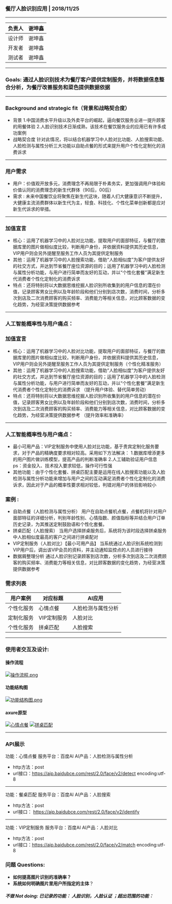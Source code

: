 ### 餐厅人脸识别应用 | 2018/11/25
 ***
 负责人 | 谢坤鑫
---|---
 设计师 | 谢坤鑫
 开发者 | 谢坤鑫
 测试者 | 谢坤鑫
 ***
 ### Goals: 通过人脸识别技术为餐厅客户提供定制服务，并将数据信息整合分析，为餐厅改善服务和菜色提供数据依据
***
### Background and strategic fit（背景和战略契合度）
* 背景
1.中国消费水平升级以及外卖平台的崛起，逼向餐饮服务业进一提升顾客的用餐体验
2.人脸识别技术日渐成熟，该技术在餐饮服务业的应用已有许多成功案例
* 战略契合度
针对此情况，将以结合机器学习中人脸对比功能、人脸搜索功能、人脸检测与属性分析三大功能以自助点餐的形式来提升用户个性化定制化的消费诉求

***
### 用户需求
* 用户：价值观开放多元，消费理念不再局限于朴素务实，更加强调用户体验和价值认同的消费理念的新生代群体（90后，00后）
* 需求 : 未来中国餐饮业将聚焦在新生代这块，随着人们大健康意识不断提升，大健康主流消费群体以新生代为主，轻食、科技化、个性化菜单创新都是应对新生代诉求的举措。
***
### 加值宣言
* 核心：运用了机器学习中的人脸对比功能，提取用户的面部特征，与餐厅的数据库里的图片做相似度比较，判断用户身份，并依据资料提供其历史信息，VIP用户则会另外提醒至服务工作人员为其提供定制服务
* 其他：运用了机器学习中的人脸搜索功能，借助“人脸相似度”为客户提供友好的社交方式，并达到节省餐厅座位资源的目的；运用了机器学习中的人脸检测与属性分析功能，与用户进行简单而友好的互动，并以“个性化套餐”满足新生代消费者个性化定制化的消费诉求
* 特点：还将特别将以大数据思维挖掘人脸识别所收集到的用户信息的潜在价值，记录顾客男女比例以及年龄阶段和他们分别到店次数，消费时间，分析多次到店及二次消费顾客的购买频率、消费能力等相关信息，对比顾客数据的变化趋势，为经营决策提供数据参考
***
### 人工智能概率性与用户痛点：
### 加值宣言
* 核心：运用了机器学习中的人脸对比功能，提取用户的面部特征，与餐厅的数据库里的图片做相似度比较，判断用户身份，并依据资料提供其历史信息，VIP用户则会另外提醒至服务工作人员为其提供定制服务（个性化精准服务）
* 其他：运用了机器学习中的人脸搜索功能，借助“人脸相似度”为客户提供友好的社交方式，并达到节省餐厅座位资源的目的；运用了机器学习中的人脸检测与属性分析功能，与用户进行简单而友好的互动，并以“个性化套餐”满足新生代消费者个性化定制化的消费诉求 （提升用户体验、替代简单劳动）
* 特点：还将特别将以大数据思维挖掘人脸识别所收集到的用户信息的潜在价值，记录顾客男女比例以及年龄阶段和他们分别到店次数，消费时间，分析多次到店及二次消费顾客的购买频率、消费能力等相关信息，对比顾客数据的变化趋势，为经营决策提供数据参考 （提升效率和准确率）
***
### 人工智能概率性与用户痛点：
* 最小可用产品：VIP定制服务中使用人脸对比功能，基于贵宾定制化服务要求，对于产品的精确度要求相对较高。采用如下方法解决：
1.数据库增添更多的用户图片做训练模型，提高产品的判断准确率
2.人工辅助验证用户信息
ps：资金投入、技术投入要求较低，操作可行性强
* 其他功能：由于个性化套餐、拼桌匹配主要是运用在线人脸搜索功能以及人脸检测与属性分析功能来增加与用户之间的互动满足消费者个性化定制化的消费诉求，因此对于产品的概率性要求相对较低，判错对用户的体验影响较小

### 案例 : 
* 自助点餐（人脸检测与属性分析）
用户在自助点餐机点餐，点餐机将针对用户面部特征的详细分析，判别年龄性别、心情指数、颜值指标等并结合用户订单历史记录，为其推送定制鼓励语和个性化套餐。
* 拼桌匹配（人脸搜索）
当用户选择拼桌服务后，系统将为该时段选择拼桌服务中人脸相似度最高的客户之间进行拼桌配对
* VIP定制服务（人脸对比）【最小可用产品】
当系统通过人脸识别系统检测到VIP用户后，调出该VIP会员的资料，并主动通知监控点的人员进行接待
* 数据屑整理分析
通过人脸识别记录顾客到店次数，分析多次到店及二次消费顾客的购买频率、消费能力等相关信息，对比顾客数据的变化趋势，为经营决策提供数据参考

### 需求列表
 用户案例 | 对应标题 | AI应用
---|--- |--- |
个性化服务 | 心情点餐 | 人脸检测与属性分析 | 
定制化服务 | VIP定制服务 | 人脸对比 | 
个性化服务 | 拼桌匹配 | 人脸搜索 | 
***
### 使用者交互及设计: 
#### 操作流程
[![操作流程.png](https://i.loli.net/2018/12/09/5c0c811c0bf53.png)](https://i.loli.net/2018/12/09/5c0c811c0bf53.png)
#### 功能结构图
[![功能结构图.png](https://i.loli.net/2018/12/09/5c0c8b326c7c7.png)](https://i.loli.net/2018/12/09/5c0c8b326c7c7.png)
#### axure原型
[![心情点餐](https://i.loli.net/2018/12/09/5c0c63f22795d.png)](https://i.loli.net/2018/12/09/5c0c63f22795d.png)
[![拼桌匹配](https://i.loli.net/2018/12/09/5c0c63f23d3a2.png)](https://i.loli.net/2018/12/09/5c0c63f23d3a2.png)
***
### API展示
功能：心情点餐
服务平台：百度AI
AI产品：人脸检测与属性分析
* http方法：post
* url接口：https://aip.baidubce.com/rest/2.0/face/v2/detect
encoding:utf-8
 --- 
功能：餐桌匹配
服务平台：百度AI
AI产品：人脸搜索
* http方法：post
* url接口： https://aip.baidubce.com/rest/2.0/face/v2/identify
 --- 
功能：VIP定制服务
服务平台：百度AI
AI产品：人脸对比
* http方法：post
* url接口：https://aip.baidubce.com/rest/2.0/face/v2/match
encoding:utf-8


### 问题 Questions: 
*  **如何提高图片识别的准确率？**
*  **系统如何明确图片里用户所指定的主体**？
##### 不做 Not doing: 已记录的功能： 人脸识别，人脸认证 ；超出范围的功能：



